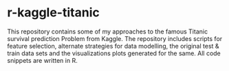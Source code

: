 # r-kaggle-titanic
This repository contains some of my approaches to the famous Titanic survival prediction Problem from Kaggle.  The repository includes scripts for feature selection, alternate strategies for data modelling, the original test &amp; train data sets and the visualizations plots generated for the same. All code snippets are written in R.
